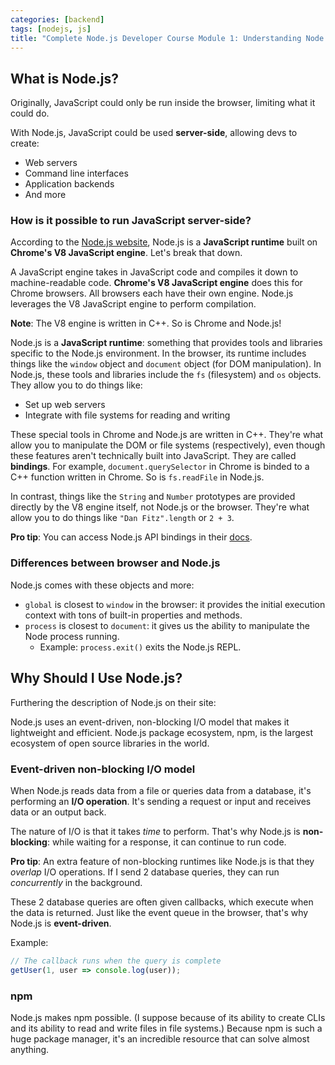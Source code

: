 ```yaml
---
categories: [backend]
tags: [nodejs, js]
title: "Complete Node.js Developer Course Module 1: Understanding Node.js"
---
```


## What is Node.js?

Originally, JavaScript could only be run inside the browser, limiting what it could do.

With Node.js, JavaScript could be used **server-side**, allowing devs to create:
* Web servers
* Command line interfaces
* Application backends
* And more

### How is it possible to run JavaScript server-side?

According to the [Node.js website](https://nodejs.org), Node.js is a **JavaScript runtime** built on **Chrome's V8 JavaScript engine**. Let's break that down.

A JavaScript engine takes in JavaScript code and compiles it down to machine-readable code. **Chrome's V8 JavaScript engine** does this for Chrome browsers. All browsers each have their own engine. Node.js leverages the V8 JavaScript engine to perform compilation.

**Note**: The V8 engine is written in C++. So is Chrome and Node.js!

Node.js is a **JavaScript runtime**: something that provides tools and libraries specific to the Node.js environment. In the browser, its runtime includes things like the `window` object and `document` object (for DOM manipulation). In Node.js, these tools and libraries include the `fs` (filesystem) and `os` objects. They allow you to do things like:
* Set up web servers
* Integrate with file systems for reading and writing

These special tools in Chrome and Node.js are written in C++. They're what allow you to manipulate the DOM or file systems (respectively), even though these features aren't technically built into JavaScript. They are called **bindings**. For example, `document.querySelector` in Chrome is binded to a C++ function written in Chrome. So is `fs.readFile` in Node.js.

In contrast, things like the `String` and `Number` prototypes are provided directly by the V8 engine itself, not Node.js or the browser. They're what allow you to do things like `"Dan Fitz".length` or `2 + 3`.

**Pro tip**: You can access Node.js API bindings in their [docs](https://nodejs.org/en/docs/).

### Differences between browser and Node.js

Node.js comes with these objects and more:
* `global` is closest to `window` in the browser: it provides the initial execution context with tons of built-in properties and methods.
* `process` is closest to `document`: it gives us the ability to manipulate the Node process running.
  * Example: `process.exit()` exits the Node.js REPL.


## Why Should I Use Node.js?

Furthering the description of Node.js on their site:

Node.js uses an event-driven, non-blocking I/O model that makes it lightweight and efficient. Node.js package ecosystem, npm, is the largest ecosystem of open source libraries in the world.

### Event-driven non-blocking I/O model

When Node.js reads data from a file or queries data from a database, it's performing an **I/O operation**. It's sending a request or input and receives data or an output back.

The nature of I/O is that it takes *time* to perform. That's why Node.js is **non-blocking**: while waiting for a response, it can continue to run code.

**Pro tip**: An extra feature of non-blocking runtimes like Node.js is that they *overlap* I/O operations. If I send 2 database queries, they can run *concurrently* in the background.

These 2 database queries are often given callbacks, which execute when the data is returned. Just like the event queue in the browser, that's why Node.js is **event-driven**.

Example:

```js
// The callback runs when the query is complete
getUser(1, user => console.log(user));
```

### npm

Node.js makes npm possible. (I suppose because of its ability to create CLIs and its ability to read and write files in file systems.) Because npm is such a huge package manager, it's an incredible resource that can solve almost anything.